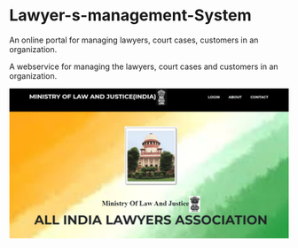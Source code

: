 # Lawyer-s-management-System
An online portal for managing lawyers, court cases, customers in an organization.


A webservice for managing the lawyers, court cases and customers in an organization.

![ScreenShot](img/home.png)
